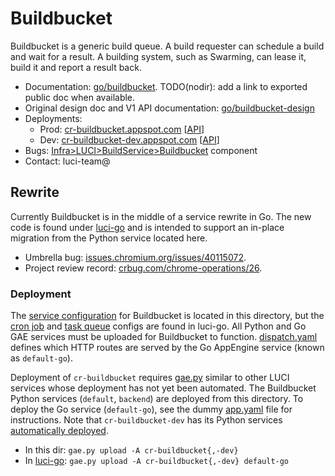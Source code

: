 # Buildbucket

Buildbucket is a generic build queue. A build requester can schedule a build
and wait for a result. A building system, such as Swarming, can lease it, build
it and report a result back.

*   Documentation: [go/buildbucket](http://go/buildbucket).
    TODO(nodir): add a link to exported public doc when available.
*   Original design doc and V1 API documentation: [go/buildbucket-design](http://go/buildbucket-design)
*   Deployments:
    *   Prod: [cr-buildbucket.appspot.com](https://cr-buildbucket.appspot.com) [[API](https://cr-buildbucket.appspot.com/rpcexplorer/services/buildbucket.v2.Builds/)]
    *   Dev: [cr-buildbucket-dev.appspot.com](https://cr-buildbucket-dev.appspot.com) [[API](https://cr-buildbucket-dev.appspot.com/rpcexplorer/services/buildbucket.v2.Builds/)]
*   Bugs: [Infra>LUCI>BuildService>Buildbucket](https://g-issues.chromium.org/issues?q=componentid:1456290) component
*   Contact: luci-team@

## Rewrite

Currently Buildbucket is in the middle of a service rewrite in Go. The new code
is found under [luci-go](https://chromium.googlesource.com/infra/luci/luci-go/+/refs/heads/main/buildbucket/appengine/)
and is intended to support an in-place migration from the Python service located
here.

* Umbrella bug: [issues.chromium.org/issues/40115072](https://issues.chromium.org/issues/40115072).
* Project review record:
  [crbug.com/chrome-operations/26](https://crbug.com/chrome-operations/26).

### Deployment

The [service configuration](./app.yaml) for Buildbucket is located in this
directory, but the [cron
job](https://chromium.googlesource.com/infra/luci/luci-go/+/refs/heads/main/buildbucket/appengine/frontend/cron.yaml)
and [task queue](https://chromium.googlesource.com/infra/luci/luci-go/+/refs/heads/main/buildbucket/appengine/frontend/queue.yaml)
configs are found in luci-go. All Python and Go GAE services must be uploaded
for Buildbucket to function. [dispatch.yaml](./dispatch.yaml) defines which HTTP
routes are served by the Go AppEngine service (known as `default-go`).

Deployment of `cr-buildbucket` requires
[gae.py](https://chromium.googlesource.com/infra/luci/luci-py/+/refs/heads/main/appengine/components/tools/gae.py)
similar to other LUCI services whose deployment has not yet been automated. The
Buildbucket Python services (`default`, `backend`) are deployed from
this directory. To deploy the Go service (`default-go`), see the dummy
[app.yaml](https://chromium.googlesource.com/infra/luci/luci-go/+/refs/heads/main/buildbucket/appengine/frontend/app.yaml)
file for instructions. Note that `cr-buildbucket-dev` has its Python services
[automatically deployed](https://chrome-internal.googlesource.com/infradata/gae/+/refs/heads/main/apps/cr-buildbucket/).

* In this dir: `gae.py upload -A cr-buildbucket{,-dev}`
* In
  [luci-go](https://chromium.googlesource.com/infra/luci/luci-go/+/refs/heads/main/buildbucket/appengine/frontend/):
  `gae.py upload -A cr-buildbucket{,-dev} default-go`
